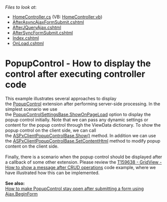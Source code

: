 <!-- default file list -->
*Files to look at*:

* [HomeController.cs](./CS/Controllers/HomeController.cs) (VB: [HomeController.vb](./VB/Controllers/HomeController.vb))
* [AfterAsyncAjaxFormSubmit.cshtml](./CS/Views/Home/AfterAsyncAjaxFormSubmit.cshtml)
* [AfterJQueryAjax.cshtml](./CS/Views/Home/AfterJQueryAjax.cshtml)
* [AfterSyncFormSubmit.cshtml](./CS/Views/Home/AfterSyncFormSubmit.cshtml)
* [Index.cshtml](./CS/Views/Home/Index.cshtml)
* [OnLoad.cshtml](./CS/Views/Home/OnLoad.cshtml)
<!-- default file list end -->
# PopupControl - How to display the control after executing controller code


This example illustrates several approaches to display the <a href="https://documentation.devexpress.com/#AspNet/CustomDocument9006">PopupControl</a> extension after performing server-side processing. In the simplest scenario we use the <a href="https://documentation.devexpress.com/#AspNet/DevExpressWebMvcPopupControlSettingsBase_ShowOnPageLoadtopic">PopupControlSettingsBase.ShowOnPageLoad</a> option to display the popup control initially. Note that we can pass any dynamic settings or content for the popup control through the ViewData dictionary. To show the popup control on the client side, we can call the <a href="https://documentation.devexpress.com/#AspNet/DevExpressWebScriptsASPxClientPopupControlBase_Showtopic(ZgszxA)">ASPxClientPopupControlBase.Show()</a> method. In addition we can use the <a href="https://documentation.devexpress.com/#AspNet/DevExpressWebScriptsASPxClientPopupControlBase_SetContentHtmltopic">ASPxClientPopupControlBase.SetContentHtml</a> method to modify popup content on the client side.<br><br>Finally, there is a scenario when the popup control should be displayed after a callback of some other extension. Please review the <a href="https://www.devexpress.com/Support/Center/p/T159638">T159638 - GridView - How to show a message after CRUD operations</a> code example, where we have illustrated how this can be implemented.<br><br><strong>See also:</strong><br><a href="https://www.devexpress.com/Support/Center/p/T303557">How to make PopupControl stay open after submitting a form using Ajax.BeginForm</a>

<br/>



